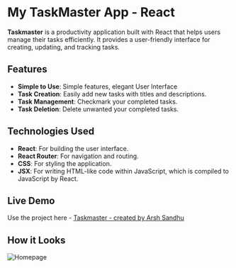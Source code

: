 # My TaskMaster App - React

**Taskmaster** is a productivity application built with React that helps users manage their tasks efficiently. It provides a user-friendly interface for creating, updating, and tracking tasks.

## Features

- **Simple to Use**: Simple features, elegant User Interface
- **Task Creation**: Easily add new tasks with titles and descriptions.
- **Task Management**: Checkmark your completed tasks.
- **Task Deletion**: Delete unwanted your completed tasks.

## Technologies Used

- **React**: For building the user interface.
- **React Router**: For navigation and routing.
- **CSS**: For styling the application.
- **JSX**: For writing HTML-like code within JavaScript, which is compiled to JavaScript by React.

## Live Demo
Use the project here - [Taskmaster - created by Arsh Sandhu](https://react-taskmaster-app.vercel.app/)

## How it Looks
![Homepage](https://github.com/ArshSSandhu/react-taskmaster-app/src/assets/img1.png)


